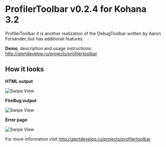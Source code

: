 ProfilerToolbar v0.2.4 for Kohana 3.2
===============
ProfilerToolbar it is another realization of the DebugToolbar written by Aaron Forsander, but has additional features.

**Demo**, description and usage instructions: http://alertdevelop.ru/projects/profilertoolbar

How it looks
-----

**HTML output**

![Swipe View](http://alertdevelop.ru/img/profilertoolbar/github/toolbar.png)

**FireBug output**

![Swipe View](http://alertdevelop.ru/img/profilertoolbar/github/firebug.png)

**Error page**

![Swipe View](http://alertdevelop.ru/img/profilertoolbar/github/errorpage.png)


For more information visit http://alertdevelop.ru/projects/profilertoolbar